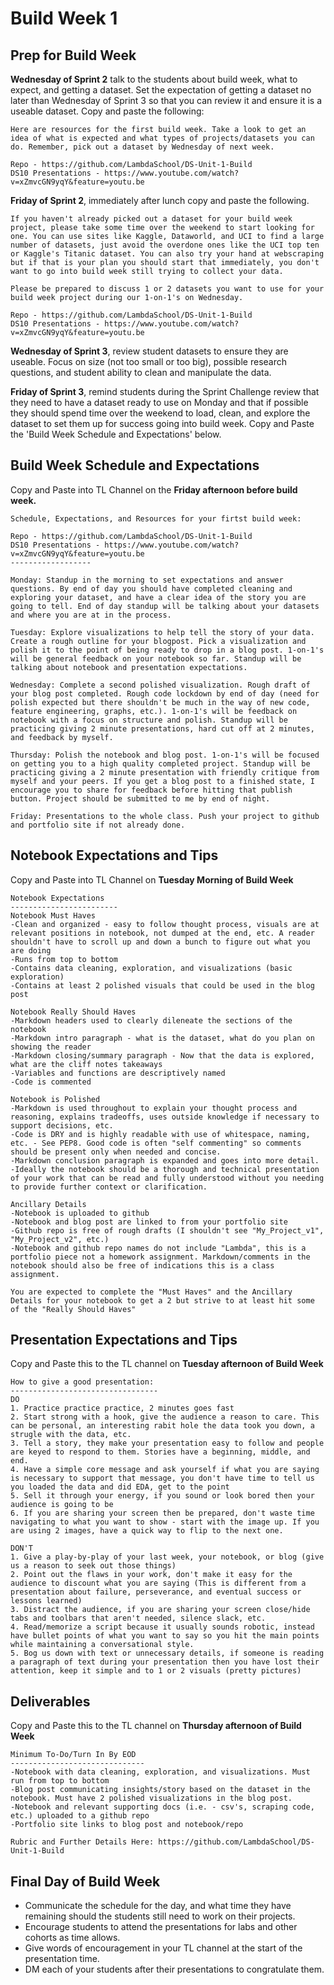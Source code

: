 # Build Week 1

## Prep for Build Week
**Wednesday of Sprint 2** talk to the students about build week, what to expect, and getting a dataset. Set the expectation of getting a dataset no later than Wednesday of Sprint 3 so that you can review it and ensure it is a useable dataset. Copy and paste the following:

```
Here are resources for the first build week. Take a look to get an idea of what is expected and what types of projects/datasets you can do. Remember, pick out a dataset by Wednesday of next week.

Repo - https://github.com/LambdaSchool/DS-Unit-1-Build
DS10 Presentations - https://www.youtube.com/watch?v=xZmvcGN9yqY&feature=youtu.be
```

**Friday of Sprint 2**, immediately after lunch copy and paste the following.
```
If you haven't already picked out a dataset for your build week project, please take some time over the weekend to start looking for one. You can use sites like Kaggle, Dataworld, and UCI to find a large number of datasets, just avoid the overdone ones like the UCI top ten or Kaggle's Titanic dataset. You can also try your hand at webscraping but if that is your plan you should start that immediately, you don't want to go into build week still trying to collect your data. 

Please be prepared to discuss 1 or 2 datasets you want to use for your build week project during our 1-on-1's on Wednesday.

Repo - https://github.com/LambdaSchool/DS-Unit-1-Build
DS10 Presentations - https://www.youtube.com/watch?v=xZmvcGN9yqY&feature=youtu.be
```

**Wednesday of Sprint 3**, review student datasets to ensure they are useable. Focus on size (not too small or too big), possible research questions, and student ability to clean and manipulate the data.

**Friday of Sprint 3**, remind students during the Sprint Challenge review that they need to have a dataset ready to use on Monday and that if possible they should spend time over the weekend to load, clean, and explore the dataset to set them up for success going into build week. Copy and Paste the 'Build Week Schedule and Expectations' below.

## Build Week Schedule and Expectations

Copy and Paste into TL Channel on the **Friday afternoon before build week.**
```
Schedule, Expectations, and Resources for your firtst build week:

Repo - https://github.com/LambdaSchool/DS-Unit-1-Build
DS10 Presentations - https://www.youtube.com/watch?v=xZmvcGN9yqY&feature=youtu.be
------------------

Monday: Standup in the morning to set expectations and answer questions. By end of day you should have completed cleaning and exploring your dataset, and have a clear idea of the story you are going to tell. End of day standup will be talking about your datasets and where you are at in the process.

Tuesday: Explore visualizations to help tell the story of your data. Create a rough outline for your blogpost. Pick a visualization and polish it to the point of being ready to drop in a blog post. 1-on-1's will be general feedback on your notebook so far. Standup will be talking about notebook and presentation expectations.

Wednesday: Complete a second polished visualization. Rough draft of your blog post completed. Rough code lockdown by end of day (need for polish expected but there shouldn't be much in the way of new code, feature engineering, graphs, etc.). 1-on-1's will be feedback on notebook with a focus on structure and polish. Standup will be practicing giving 2 minute presentations, hard cut off at 2 minutes, and feedback by myself.

Thursday: Polish the notebook and blog post. 1-on-1's will be focused on getting you to a high quality completed project. Standup will be practicing giving a 2 minute presentation with friendly critique from myself and your peers. If you get a blog post to a finished state, I encourage you to share for feedback before hitting that publish button. Project should be submitted to me by end of night.

Friday: Presentations to the whole class. Push your project to github and portfolio site if not already done.
```

## Notebook Expectations and Tips
Copy and Paste into TL Channel on **Tuesday Morning of Build Week**
```
Notebook Expectations
------------------------
Notebook Must Haves
-Clean and organized - easy to follow thought process, visuals are at relevant positions in notebook, not dumped at the end, etc. A reader shouldn't have to scroll up and down a bunch to figure out what you are doing
-Runs from top to bottom
-Contains data cleaning, exploration, and visualizations (basic exploration)
-Contains at least 2 polished visuals that could be used in the blog post

Notebook Really Should Haves
-Markdown headers used to clearly dileneate the sections of the notebook
-Markdown intro paragraph - what is the dataset, what do you plan on showing the reader
-Markdown closing/summary paragraph - Now that the data is explored, what are the cliff notes takeaways
-Variables and functions are descriptively named
-Code is commented

Notebook is Polished
-Markdown is used throughout to explain your thought process and reasoning, explains tradeoffs, uses outside knowledge if necessary to support decisions, etc.
-Code is DRY and is highly readable with use of whitespace, naming, etc. - See PEP8. Good code is often "self commenting" so comments should be present only when needed and concise.
-Markdown conclusion paragraph is expanded and goes into more detail.
-Ideally the notebook should be a thorough and technical presentation of your work that can be read and fully understood without you needing to provide further context or clarification.

Ancillary Details
-Notebook is uploaded to github
-Notebook and blog post are linked to from your portfolio site
-Github repo is free of rough drafts (I shouldn't see "My_Project_v1", "My_Project_v2", etc.)
-Notebook and github repo names do not include "Lambda", this is a portfolio piece not a homework assignment. Markdown/comments in the notebook should also be free of indications this is a class assignment.

You are expected to complete the "Must Haves" and the Ancillary Details for your notebook to get a 2 but strive to at least hit some of the "Really Should Haves"
```

## Presentation Expectations and Tips
Copy and Paste this to the TL channel on **Tuesday afternoon of Build Week**
```
How to give a good presentation:
---------------------------------
DO
1. Practice practice practice, 2 minutes goes fast
2. Start strong with a hook, give the audience a reason to care. This can be personal, an interesting rabit hole the data took you down, a strugle with the data, etc.
3. Tell a story, they make your presentation easy to follow and people are keyed to respond to them. Stories have a beginning, middle, and end.
4. Have a simple core message and ask yourself if what you are saying is necessary to support that message, you don't have time to tell us you loaded the data and did EDA, get to the point
5. Sell it through your energy, if you sound or look bored then your audience is going to be
6. If you are sharing your screen then be prepared, don't waste time navigating to what you want to show - start with the image up. If you are using 2 images, have a quick way to flip to the next one.

DON'T
1. Give a play-by-play of your last week, your notebook, or blog (give us a reason to seek out those things)
2. Point out the flaws in your work, don't make it easy for the audience to discount what you are saying (This is different from a presentation about failure, perseverance, and eventual success or lessons learned)
3. Distract the audience, if you are sharing your screen close/hide tabs and toolbars that aren't needed, silence slack, etc.
4. Read/memorize a script because it usually sounds robotic, instead have bullet points of what you want to say so you hit the main points while maintaining a conversational style.
5. Bog us down with text or unnecessary details, if someone is reading a paragraph of text during your presentation then you have lost their attention, keep it simple and to 1 or 2 visuals (pretty pictures)
```

## Deliverables
Copy and Paste this to the TL channel on **Thursday afternoon of Build Week**

```
Minimum To-Do/Turn In By EOD
------------------------------
-Notebook with data cleaning, exploration, and visualizations. Must run from top to bottom
-Blog post communicating insights/story based on the dataset in the notebook. Must have 2 polished visualizations in the blog post.
-Notebook and relevant supporting docs (i.e. - csv's, scraping code, etc.) uploaded to a github repo
-Portfolio site links to blog post and notebook/repo

Rubric and Further Details Here: https://github.com/LambdaSchool/DS-Unit-1-Build
```

## Final Day of Build Week
- Communicate the schedule for the day, and what time they have remaining should the students still need to work on their projects.
- Encourage students to attend the presentations for labs and other cohorts as time allows.
- Give words of encouragement in your TL channel at the start of the presentation time.
- DM each of your students after their presentations to congratulate them.
